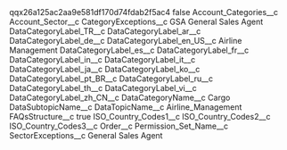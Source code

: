 <?xml version="1.0" encoding="UTF-8"?>
<CustomMetadata xmlns="http://soap.sforce.com/2006/04/metadata" xmlns:xsi="http://www.w3.org/2001/XMLSchema-instance" xmlns:xsd="http://www.w3.org/2001/XMLSchema">
    <label>qqx26a125ac2aa9e581df170d74fdab2f5ac4</label>
    <protected>false</protected>
    <values>
        <field>Account_Categories__c</field>
        <value xsi:nil="true"/>
    </values>
    <values>
        <field>Account_Sector__c</field>
        <value xsi:nil="true"/>
    </values>
    <values>
        <field>CategoryExceptions__c</field>
        <value xsi:type="xsd:string">GSA General Sales Agent</value>
    </values>
    <values>
        <field>DataCategoryLabel_TR__c</field>
        <value xsi:nil="true"/>
    </values>
    <values>
        <field>DataCategoryLabel_ar__c</field>
        <value xsi:nil="true"/>
    </values>
    <values>
        <field>DataCategoryLabel_de__c</field>
        <value xsi:nil="true"/>
    </values>
    <values>
        <field>DataCategoryLabel_en_US__c</field>
        <value xsi:type="xsd:string">Airline Management</value>
    </values>
    <values>
        <field>DataCategoryLabel_es__c</field>
        <value xsi:nil="true"/>
    </values>
    <values>
        <field>DataCategoryLabel_fr__c</field>
        <value xsi:nil="true"/>
    </values>
    <values>
        <field>DataCategoryLabel_in__c</field>
        <value xsi:nil="true"/>
    </values>
    <values>
        <field>DataCategoryLabel_it__c</field>
        <value xsi:nil="true"/>
    </values>
    <values>
        <field>DataCategoryLabel_ja__c</field>
        <value xsi:nil="true"/>
    </values>
    <values>
        <field>DataCategoryLabel_ko__c</field>
        <value xsi:nil="true"/>
    </values>
    <values>
        <field>DataCategoryLabel_pt_BR__c</field>
        <value xsi:nil="true"/>
    </values>
    <values>
        <field>DataCategoryLabel_ru__c</field>
        <value xsi:nil="true"/>
    </values>
    <values>
        <field>DataCategoryLabel_th__c</field>
        <value xsi:nil="true"/>
    </values>
    <values>
        <field>DataCategoryLabel_vi__c</field>
        <value xsi:nil="true"/>
    </values>
    <values>
        <field>DataCategoryLabel_zh_CN__c</field>
        <value xsi:nil="true"/>
    </values>
    <values>
        <field>DataCategoryName__c</field>
        <value xsi:type="xsd:string">Cargo</value>
    </values>
    <values>
        <field>DataSubtopicName__c</field>
        <value xsi:nil="true"/>
    </values>
    <values>
        <field>DataTopicName__c</field>
        <value xsi:type="xsd:string">Airline_Management</value>
    </values>
    <values>
        <field>FAQsStructure__c</field>
        <value xsi:type="xsd:boolean">true</value>
    </values>
    <values>
        <field>ISO_Country_Codes1__c</field>
        <value xsi:nil="true"/>
    </values>
    <values>
        <field>ISO_Country_Codes2__c</field>
        <value xsi:nil="true"/>
    </values>
    <values>
        <field>ISO_Country_Codes3__c</field>
        <value xsi:nil="true"/>
    </values>
    <values>
        <field>Order__c</field>
        <value xsi:nil="true"/>
    </values>
    <values>
        <field>Permission_Set_Name__c</field>
        <value xsi:nil="true"/>
    </values>
    <values>
        <field>SectorExceptions__c</field>
        <value xsi:type="xsd:string">General Sales Agent</value>
    </values>
</CustomMetadata>
